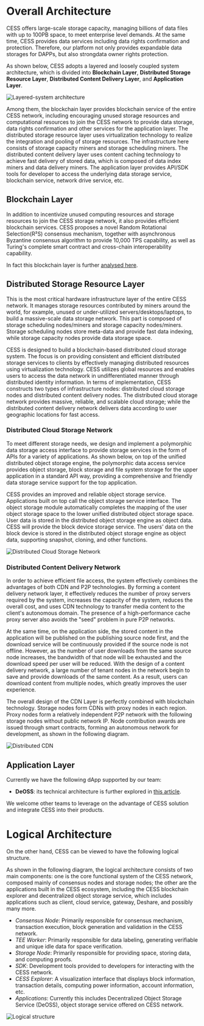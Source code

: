 # Overall Architecture

CESS offers large-scale storage capacity, managing billions of data files with up to 100PB space, to meet enterprise level demands. At the same time, CESS provides data services including data rights confirmation and protection. Therefore, our platform not only provides expandable data storages for DAPPs, but also strongdata owner rights protection.

As shown below, CESS adopts a layered and loosely coupled system architecture, which is divided into **Blockchain Layer**, **Distributed Storage Resource Layer**, **Distributed Content Delivery Layer**, and **Application Layer**.

![Layered-system architecture](../assets/concepts/system-architecture/layered-system-architecture.png)

Among them, the blockchain layer provides blockchain service of the entire CESS network, including encouraging unused storage resources and computational resources to join the CESS network to provide data storage, data rights confirmation and other services for the application layer. The distributed storage resource layer uses virtualization technology to realize the integration and pooling of storage resources. The infrastructure here consists of storage capacity miners and storage scheduling miners. The distributed content delivery layer uses content caching technology to achieve fast delivery of stored data, which is composed of data index miners and data delivery miners. The application layer provides API/SDK tools for developer to access the underlying data storage service, blockchain service, network drive service, etc.

## Blockchain Layer

In addition to incentivize unused computing resources and storage resources to join the CESS storage network, it also provides efficient blockchain services. CESS proposes a novel Random Rotational Selection(R²S) consensus mechanism, together with asynchronous Byzantine consensus algorithm to provide 10,000 TPS capability, as well as Turing's complete smart contract and cross-chain interoperability capability.

In fact this blockchain layer is further [analysed here](./blockchain-layer-architecture).

## Distributed Storage Resource Layer

This is the most critical hardware infrastructure layer of the entire CESS network. It manages storage resources contributed by miners around the world, for example, unused or under-utilized servers/desktops/laptops, to build a massive-scale data storage network. This part is composed of storage scheduling nodes/miners and storage capacity nodes/miners. Storage scheduling nodes store meta-data and provide fast data indexing, while storage capacity nodes provide data storage space.

CESS is designed to build a blockchain-based distributed cloud storage system. The focus is on providing consistent and efficient distributed storage services to clients by effectively managing distributed resources using virtualization technology. CESS utilizes global resources and enables users to access the data network in undifferentiated manner through distributed identity information. In terms of implementation, CESS constructs two types of infrastructure nodes: distributed cloud storage nodes and distributed content delivery nodes. The distributed cloud storage network provides massive, reliable, and scalable cloud storage; while the distributed content delivery network delivers data according to user geographic locations for fast access.

### Distributed Cloud Storage Network

To meet different storage needs, we design and implement a polymorphic data storage access interface to provide storage services in the form of APIs for a variety of applications. As shown below, on top of the unified distributed object storage engine, the polymorphic data access service provides object storage, block storage and file system storage for
the upper application in a standard API way, providing a comprehensive and friendly data storage service support for the top application.

CESS provides an improved and reliable object storage service. Applications built on top call the object storage service interface. The object storage module automatically completes the mapping of the user object storage space to the lower unified distributed object storage space. User data is stored in the distributed object storage engine as object data. CESS will provide the block device storage service. The users’ data on the block device is stored in the distributed object storage engine as object data, supporting snapshot, cloning, and other functions.

![Distributed Cloud Storage Network](../assets/concepts/system-architecture/distributed-cloud-storage.png)

### Distributed Content Delivery Network

In order to achieve efficient file access, the system effectively combines the advantages of both CDN and P2P technologies. By forming a content delivery network layer, it effectively reduces the number of proxy servers required by the system, increases the capacity of the system, reduces the overall cost, and uses CDN technology to transfer media content to the client's autonomous domain. The presence of a high-performance cache proxy server also avoids the "seed" problem in pure P2P networks.

At the same time, on the application side, the stored content in the application will be published on the publishing source node first, and the download service will be continuously provided if the source node is not offline. However, as the number of user downloads from the same source node increases, the bandwidth of that node will be exhausted and the download speed per user will be reduced. With the design of a content delivery network, a large number of tenant
nodes in the network begin to save and provide downloads of the same content. As a result, users can download content from multiple nodes, which greatly improves the user experience.

The overall design of the CDN Layer is perfectly combined with blockchain technology. Storage nodes form CDNs with proxy nodes in each region. Proxy nodes form a relatively independent P2P network with the following storage nodes without public network IP. Node contribution awards are issued through smart contracts, forming an autonomous
network for development, as shown in the following diagram.

![Distributed CDN](../assets/concepts/system-architecture/distributed-cdn.png)

## Application Layer

Currently we have the following dApp supported by our team:

- **DeOSS**: its technical architecture is further explored in [this article](./dapp-deoss-architecture.md).

We welcome other teams to leverage on the advantage of CESS solution and integrate CESS into their products.

# Logical Architecture

On the other hand, CESS can be viewed to have the following logical structure.

As shown in the following diagram, the logical architecture consists of two main components: one is the core functional system of the CESS network, composed mainly of consensus nodes and storage nodes; the other are the applications built in the CESS ecosystem, including the CESS blockchain explorer and decentralized object storage service, which includes  applications such as client, cloud service, gateway, Deshare, and possibly many more.

- *Consensus Node*: Primarily responsible for consensus mechanism, transaction execution, block generation and validation in the CESS network.
- *TEE Worker*: Primarily responsible for data labeling, generating verifiable and unique idle data for space verification.
- *Storage Node*: Primarily responsible for providing space, storing data, and computing proofs.
- *SDK*: Development tools provided to developers for interacting with the CESS network.
- *CESS Explorer*: A visualization interface that displays block information, transaction details, computing power information, account information, etc.
- *Applications*: Currently this includes Decentralized Object Storage Service (DeOSS), object storage service offered on CESS network.

![Logical structure](../assets/concepts/system-architecture/logical-structure.png)

